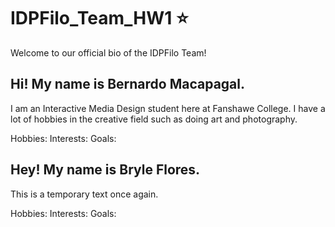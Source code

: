 # IDPFilo_Team_HW1 :star:
Welcome to our official bio of the IDPFilo Team!

## Hi! My name is Bernardo Macapagal.

I am an Interactive Media Design student here at Fanshawe College. I have a lot of hobbies in the creative field such as doing art and photography.

Hobbies:
Interests:
Goals:

## Hey! My name is Bryle Flores.

This is a temporary text once again.

Hobbies:
Interests:
Goals: